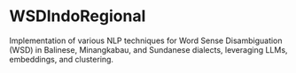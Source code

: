 # WSDIndoRegional
Implementation of various NLP techniques for Word Sense Disambiguation (WSD) in Balinese, Minangkabau, and Sundanese dialects, leveraging LLMs, embeddings, and clustering.
